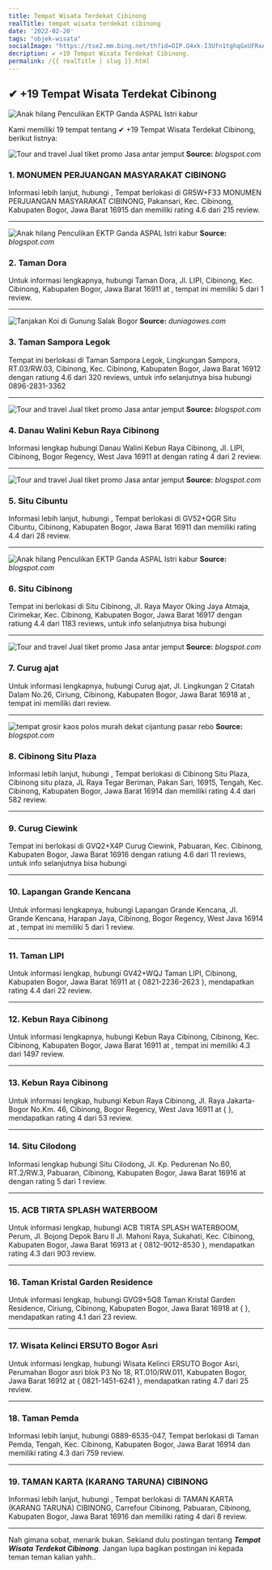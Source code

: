 ```yaml
---
title: Tempat Wisata Terdekat Cibinong
realTitle: tempat wisata terdekat cibinong
date: '2022-02-20'
tags: "objek-wisata"
socialImage: "https://tse2.mm.bing.net/th?id=OIP.O4xk-I3Ufn1tghqGxUFRxAHaJS&amp;pid=15.1"
decription: ✔ +19 Tempat Wisata Terdekat Cibinong.
permalink: /{{ realTitle | slug }}.html
---
```


## ✔ +19 Tempat Wisata Terdekat Cibinong

![Anak hilang Penculikan EKTP Ganda  ASPAL Istri kabur ](https://2.bp.blogspot.com/-oT0dhernYCY/V_pXojRTAfI/AAAAAAAAAL8/a31nvYIxP5Qf5gIxdxUw4phQr7sP7fZBACLcB/s1600/A%2BPOLISI%2BNANA%2B998.jpg)



Kami memiliki 19 tempat tentang ✔ +19 Tempat Wisata Terdekat Cibinong, berikut listnya:



![Tour and travel Jual tiket promo Jasa antar jemput ](https://tse4.mm.bing.net/th?id=OIP.LC2lzWa1d2Q-iqai_hrkcwAAAA&amp;pid=15.1)
**Source:** _blogspot.com_


### 1. MONUMEN PERJUANGAN MASYARAKAT CIBINONG



Informasi lebih lanjut, hubungi , Tempat berlokasi di GR5W+F33 MONUMEN PERJUANGAN MASYARAKAT CIBINONG, Pakansari, Kec. Cibinong, Kabupaten Bogor, Jawa Barat 16915 dan memiliki rating 4.6 dari 215 review.

---


![Anak hilang Penculikan EKTP Ganda  ASPAL Istri kabur ](https://tse4.mm.bing.net/th?id=OIP.65dxmKJoD-PNQMokKffQ1wHaHV&amp;pid=15.1)
**Source:** _blogspot.com_


### 2. Taman Dora



Untuk informasi lengkapnya, hubungi Taman Dora, Jl. LIPI, Cibinong, Kec. Cibinong, Kabupaten Bogor, Jawa Barat 16911 at , tempat ini memiliki 5 dari 1 review.

---


![Tanjakan Koi di Gunung Salak Bogor](https://tse3.mm.bing.net/th?id=OIP.Vz0Do2QlyHPTgh7VOBniawHaFj&amp;pid=15.1)
**Source:** _duniagowes.com_


### 3. Taman Sampora Legok



Tempat ini berlokasi di Taman Sampora Legok, Lingkungan Sampora, RT.03/RW.03, Cibinong, Kec. Cibinong, Kabupaten Bogor, Jawa Barat 16912 dengan ratiung 4.6 dari 320 reviews, untuk info selanjutnya bisa hubungi 0896-2831-3362

---


![Tour and travel Jual tiket promo Jasa antar jemput ](https://tse2.mm.bing.net/th?id=OIP.r_iVDkgKxErmOTFZAAUE-wHaEs&amp;pid=15.1)
**Source:** _blogspot.com_


### 4. Danau Walini Kebun Raya Cibinong



Informasi lengkap hubungi Danau Walini Kebun Raya Cibinong, Jl. LIPI, Cibinong, Bogor Regency, West Java 16911 at  dengan rating 4 dari 2 review.

---


![Tour and travel Jual tiket promo Jasa antar jemput ](https://tse1.mm.bing.net/th?id=OIP.Qb6md7aNvcS-IIzcTrh99AHaKg&amp;pid=15.1)
**Source:** _blogspot.com_


### 5. Situ Cibuntu



Informasi lebih lanjut, hubungi , Tempat berlokasi di GV52+QGR Situ Cibuntu, Cibinong, Kabupaten Bogor, Jawa Barat 16911 dan memiliki rating 4.4 dari 28 review.

---


![Anak hilang Penculikan EKTP Ganda  ASPAL Istri kabur ](https://tse4.mm.bing.net/th?id=OIP.0QXaRlg6Z-aM_uT38Q7QSQHaHE&amp;pid=15.1)
**Source:** _blogspot.com_


### 6. Situ Cibinong



Tempat ini berlokasi di Situ Cibinong, Jl. Raya Mayor Oking Jaya Atmaja, Cirimekar, Kec. Cibinong, Kabupaten Bogor, Jawa Barat 16917 dengan ratiung 4.4 dari 1183 reviews, untuk info selanjutnya bisa hubungi 

---


![Tour and travel Jual tiket promo Jasa antar jemput ](https://tse3.mm.bing.net/th?id=OIP.ZSUdjVZwi2MBsw8APKA3WgHaGQ&amp;pid=15.1)
**Source:** _blogspot.com_


### 7. Curug ajat



Untuk informasi lengkapnya, hubungi Curug ajat, Jl. Lingkungan 2 Citatah Dalam No.26, Ciriung, Cibinong, Kabupaten Bogor, Jawa Barat 16918 at , tempat ini memiliki  dari  review.

---


![tempat grosir kaos polos murah dekat cijantung pasar rebo ](https://tse1.mm.bing.net/th?id=OIP.GoO-tezEms3w1JaBPqX5YwHaDH&amp;pid=15.1)
**Source:** _blogspot.com_


### 8. Cibinong Situ Plaza



Informasi lebih lanjut, hubungi , Tempat berlokasi di Cibinong Situ Plaza, Cibinong situ plaza, JL Raya Tegar Beriman, Pakan Sari, 16915, Tengah, Kec. Cibinong, Kabupaten Bogor, Jawa Barat 16914 dan memiliki rating 4.4 dari 582 review.

---


### 9. Curug Ciewink



Tempat ini berlokasi di GVQ2+X4P Curug Ciewink, Pabuaran, Kec. Cibinong, Kabupaten Bogor, Jawa Barat 16916 dengan ratiung 4.6 dari 11 reviews, untuk info selanjutnya bisa hubungi 

---


### 10. Lapangan Grande Kencana



Untuk informasi lengkapnya, hubungi Lapangan Grande Kencana, Jl. Grande Kencana, Harapan Jaya, Cibinong, Bogor Regency, West Java 16914 at , tempat ini memiliki 5 dari 1 review.

---


### 11. Taman LIPI



Untuk informasi lengkap, hubungi GV42+WQJ Taman LIPI, Cibinong, Kabupaten Bogor, Jawa Barat 16911 at { 0821-2236-2623 }, mendapatkan rating 4.4 dari 22 review.

---


### 12. Kebun Raya Cibinong



Untuk informasi lengkapnya, hubungi Kebun Raya Cibinong, Cibinong, Kec. Cibinong, Kabupaten Bogor, Jawa Barat 16911 at , tempat ini memiliki 4.3 dari 1497 review.

---


### 13. Kebun Raya Cibinong



Untuk informasi lengkap, hubungi Kebun Raya Cibinong, Jl. Raya Jakarta-Bogor No.Km. 46, Cibinong, Bogor Regency, West Java 16911 at {  }, mendapatkan rating 4 dari 53 review.

---


### 14. Situ Cilodong



Informasi lengkap hubungi Situ Cilodong, Jl. Kp. Pedurenan No.60, RT.2/RW.3, Pabuaran, Cibinong, Kabupaten Bogor, Jawa Barat 16916 at  dengan rating 5 dari 1 review.

---


### 15. ACB TIRTA SPLASH WATERBOOM



Untuk informasi lengkap, hubungi ACB TIRTA SPLASH WATERBOOM, Perum, Jl. Bojong Depok Baru II Jl. Mahoni Raya, Sukahati, Kec. Cibinong, Kabupaten Bogor, Jawa Barat 16913 at { 0812-9012-8530 }, mendapatkan rating 4.3 dari 903 review.

---


### 16. Taman Kristal Garden Residence



Untuk informasi lengkap, hubungi GVG9+5Q8 Taman Kristal Garden Residence, Ciriung, Cibinong, Kabupaten Bogor, Jawa Barat 16918 at {  }, mendapatkan rating 4.1 dari 23 review.

---


### 17. Wisata Kelinci ERSUTO Bogor Asri



Untuk informasi lengkap, hubungi Wisata Kelinci ERSUTO Bogor Asri, Perumahan Bogor asri blok P3 No 18, RT.010/RW.011, Kabupaten Bogor, Jawa Barat 16912 at { 0821-1451-6241 }, mendapatkan rating 4.7 dari 25 review.

---


### 18. Taman Pemda



Informasi lebih lanjut, hubungi 0889-6535-047, Tempat berlokasi di Taman Pemda, Tengah, Kec. Cibinong, Kabupaten Bogor, Jawa Barat 16914 dan memiliki rating 4.3 dari 759 review.

---


### 19. TAMAN KARTA (KARANG TARUNA) CIBINONG



Informasi lebih lanjut, hubungi , Tempat berlokasi di TAMAN KARTA (KARANG TARUNA) CIBINONG, Carrefour Cibinong, Pabuaran, Cibinong, Kabupaten Bogor, Jawa Barat 16916 dan memiliki rating 4 dari 8 review.

---









Nah gimana sobat, menarik bukan. Sekiand dulu postingan tentang ***Tempat Wisata Terdekat Cibinong***. Jangan lupa bagikan postingan ini kepada teman teman kalian yahh..

